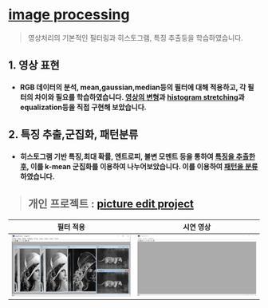 [image processing](https://github.com/BangGyoo/ImageProTool_Gyoo "소스코드참고")
=======
> 영상처리의 기본적인 필터링과 히스토그램, 특징 추출등을 학습하였습니다.
## 1. 영상 표현
* #### RGB 데이터의 분석, mean,gaussian,median등의 필터에 대해 적용하고, 각 필터의 차이와 필요를 학습하였습니다. [영상의 변형][GeometicTransform]과 [histogram stretching][HistogramStretching]과 equalization등을 직접 구현해 보았습니다.

## 2. 특징 추출,군집화, 패턴분류
* #### 히스토그램 기반 특징,최대 확률, 엔트로피, 불변 모멘트 등을 통하여 [특징을 추출한 후][FeatureExtraction], 이를 k-mean 군집화를 이용하여 나누어보았습니다. 이를 이용하여 [패턴을 분류][Bayes]하였습니다.

> ## 개인 프로젝트 : [picture edit project](https://github.com/BangGyoo/Edit_Picture)

| 필터 적용 | 시연 영상 |
|---|---|
| ![img1](./1.png) | ![img2](./2.gif) |

[//]: #
[Bayes]: <https://github.com/BangGyoo/ImageProTool_Gyoo/blob/Bayes/ImageProToolView.cpp>
[FeatureExtraction]: <https://github.com/BangGyoo/ImageProTool_Gyoo/blob/FeatureExtraction/ImageProToolView.cpp>
[GeometicTransform]: <https://github.com/BangGyoo/ImageProTool_Gyoo/blob/GeometricTransform/ImageProToolView.cpp>
[HistogramStretching]: <https://github.com/BangGyoo/ImageProTool_Gyoo/blob/HistogramStretching/ImageProToolView.cpp>
